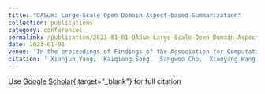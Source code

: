 ```yaml
---
title: "OASum: Large-Scale Open Domain Aspect-based Summarization"
collection: publications
category: conferences
permalink: /publication/2023-01-01-OASum-Large-Scale-Open-Domain-Aspect-based-Summarization
date: 2023-01-01
venue: 'In the proceedings of Findings of the Association for Computational Linguistics: ACL 2023'
citation: ' Xianjun Yang,  Kaiqiang Song,  Sangwoo Cho,  Xiaoyang Wang,  Xiaoman Pan,  Linda Petzold,  Dong Yu, &quot;OASum: Large-Scale Open Domain Aspect-based Summarization.&quot; In the proceedings of Findings of the Association for Computational Linguistics: ACL 2023, 2023.'
---
```

Use [Google Scholar](https://scholar.google.com/scholar?q=OASum:+Large+Scale+Open+Domain+Aspect+based+Summarization){:target="_blank"} for full citation
